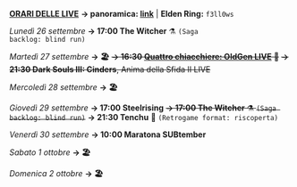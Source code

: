 <b><u>ORARI DELLE LIVE</u></b>
<b>→ panoramica: <a href="https://trello.com/b/iKwdSGf3/sabaku">link</a></b> | <b>Elden Ring:</b> <code>f3ll0ws</code>

<i>Lunedì 26 settembre</i>
<b>→ 17:00 The Witcher</b> ⚗️ <code>(Saga backlog: blind run)</code>

<i>Martedì 27 settembre</i>
<b>→ 🏖️</b>
<s><b>→ 16:30 <a href="https://www.twitch.tv/oldgenproject">Quattro chiacchiere: OldGen LIVE</a></b> 💬</s>
<s><b>→ 21:30 Dark Souls III: Cinders</b>, Anima della Sfida II LIVE</s>

<i>Mercoledì 28 settembre</i>
<b>→ 🏖️</b>

<i>Giovedì 29 settembre</i>
<b>→ 17:00 Steelrising</b>
<s><b>→ 17:00 The Witcher</b> ⚗️ <code>(Saga backlog: blind run)</code></s>
<b>→ 21:30 Tenchu</b> 🥷 <code>(Retrogame format: riscoperta)</code>

<i>Venerdì 30 settembre</i>
<b>→ 10:00 Maratona SUBtember</b>

<i>Sabato 1 ottobre</i>
<b>→ 🏖️</b>

<i>Domenica 2 ottobre</i>
<b>→ 🏖️</b>
